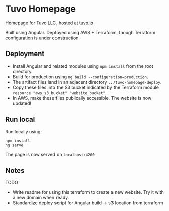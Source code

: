 # Tuvo Homepage

Homepage for Tuvo LLC, hosted at [tuvo.io](https://tuvo.io)


Built using Angular. Deployed using AWS + Terraform, though Terraform configuration is under construction.

## Deployment
- Install Angular and related modules using `npm install` from the root directory.
- Build for production using `ng build --configuration=production`.
- The artifact files land in an adjacent directory `../tuvo-homepage-deploy`.
- Copy these files into the S3 bucket indicated by the Terraform module `resource "aws_s3_bucket" "website_bucket" `.
- In AWS, make these files publically accessible. The website is now updated!

## Run local
Run locally using:
```
npm install 
ng serve
```
The page is now served on `localhost:4200`

## Notes

TODO
- Write readme for using this terraform to create a new website. Try it with a new domain when ready.
- Standardize deploy script for Angular build -> s3 location from terraform 
